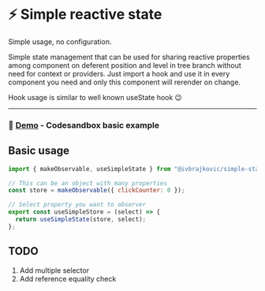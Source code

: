 # :zap: Simple reactive state

Simple usage, no configuration.

Simple state management that can be used for sharing reactive properties among component on deferent position and level in tree branch without need for context or providers.
Just import a hook and use it in every component you need and only this component will rerender on change.

Hook usage is similar to well known useState hook :wink:

---
### 🚀 [Demo](https://codesandbox.io/s/simple-state-q0bke) - Codesandbox basic example

## Basic usage

```js
import { makeObservable, useSimpleState } from "@ivbrajkovic/simple-state";

// This can be an object with many properties
const store = makeObservable({ clickCounter: 0 });

// Select property you want to observer
export const useSimpleStore = (select) => {
  return useSimpleState(store, select);
};
```

## TODO

1. Add multiple selector
2. Add reference equality check
